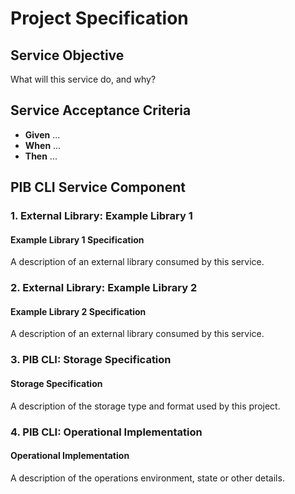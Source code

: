 # Project Specification

## Service Objective 

What will this service do, and why?

## Service Acceptance Criteria

- **Given** ...
- **When** ...
- **Then** ...

## PIB CLI Service Component

### 1. External Library: Example Library 1  
  
#### Example Library 1 Specification

A description of an external library consumed by this service.

### 2. External Library: Example Library 2  
  
#### Example Library 2 Specification

A description of an external library consumed by this service.

### 3. PIB CLI: Storage Specification  
  
#### Storage Specification  

A description of the storage type and format used by this project.

### 4. PIB CLI: Operational Implementation
  
#### Operational Implementation  

A description of the operations environment, state or other details.
